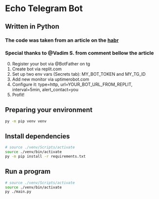 # Echo Telegram Bot
## Written in Python
### The code was taken from an article on the [habr](https://habr.com/ru/articles/709314/)
### Special thanks to @Vadim S. from comment bellow the article

0. Register your bot via @BotFather on tg
1. Create bot via replit.com
2. Set up two env vars (Secrets tab):  MY_BOT_TOKEN and MY_TG_ID
3. Add new monitor via uptimerobot.com
4. Configure it: type=http, url=YOUR_BOT_URL_FROM_REPLIT, interval=5min, alert_contact=you
5. Profit!

## Preparing your environment
```bash
py -m pip venv venv
```

## Install dependencies
```bash
# source ./venv/Scripts/activate
source ./venv/bin/activate
py -m pip install -r requirements.txt
```

## Run a program
```bash
# source ./venv/Scripts/activate
source ./venv/bin/activate
py ./main.py
```
